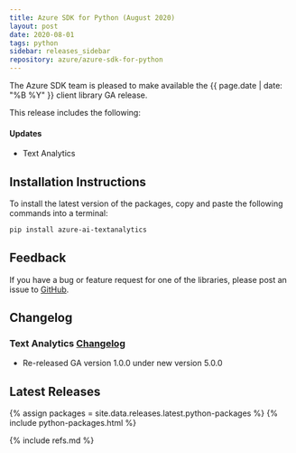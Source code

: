 ```yaml
---
title: Azure SDK for Python (August 2020)
layout: post
date: 2020-08-01
tags: python
sidebar: releases_sidebar
repository: azure/azure-sdk-for-python
---
```


The Azure SDK team is pleased to make available the {{ page.date | date: "%B %Y" }} client library GA release.

This release includes the following:

#### Updates

- Text Analytics

## Installation Instructions

To install the latest version of the packages, copy and paste the following commands into a terminal:

```bash
pip install azure-ai-textanalytics
```

## Feedback

If you have a bug or feature request for one of the libraries, please post an issue to [GitHub](https://github.com/azure/azure-sdk-for-python/issues).

## Changelog

### Text Analytics [Changelog](https://github.com/Azure/azure-sdk-for-python/blob/master/sdk/textanalytics/azure-ai-textanalytics/CHANGELOG.md#500-2020-07-27)

- Re-released GA version 1.0.0 under new version 5.0.0

## Latest Releases

{% assign packages = site.data.releases.latest.python-packages %}
{% include python-packages.html %}

{% include refs.md %}
